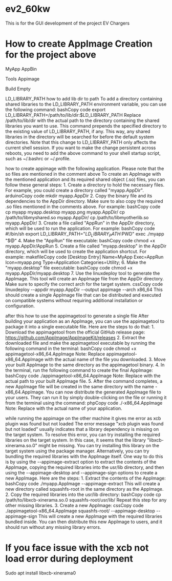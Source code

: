 # ev2_60kw
This is for the GUI development of the project EV Chargers

# How to create AppImage Creation for the project above
<p>
MyApp
AppBin
</p>
<p>
Tools
Appimage
</p>

Build
Empty

<p>
LD_LIBRARY_PATH how to add lib dir to path 
To add a directory containing shared libraries to the LD_LIBRARY_PATH environment variable, you can use the following command:
bashCopy code
export LD_LIBRARY_PATH=/path/to/lib/dir:$LD_LIBRARY_PATH
Replace /path/to/lib/dir with the actual path to the directory containing the shared libraries you want to use.
This command prepends the specified directory to the existing value of LD_LIBRARY_PATH, if any. This way, any shared libraries in the directory will be searched for before the default system directories.
Note that this change to LD_LIBRARY_PATH only affects the current shell session. If you want to make the change persistent across reboots, you need to add the above command to your shell startup script, such as ~/.bashrc or ~/.profile.
</p>

how to create appimage with the following application. Please note that the so files are mentioned in the comment above
To create an AppImage with the mentioned application and its required shared object (.so) files, you can follow these general steps:
    1. Create a directory to hold the necessary files. For example, you could create a directory called "myapp.AppDir".
arduinoCopy code
mkdir myapp.AppDir
    2. Copy the binary file and its dependencies to the AppDir directory. Make sure to also copy the required .so files mentioned in the comments above. For example:
bashCopy code
cp myapp myapp.desktop myapp.png myapp.AppDir/
cp /path/to/libmyshared.so myapp.AppDir/
cp /path/to/libmyotherlib.so myapp.AppDir/
    3. Create a file called "AppRun" in the AppDir directory, which will be used to run the application. For example:
bashCopy code
#!/bin/sh
export LD_LIBRARY_PATH="$LD_LIBRARY_PATH:$PWD"
exec ./myapp "$@"
    4. Make the "AppRun" file executable:
bashCopy code
chmod +x myapp.AppDir/AppRun
    5. Create a file called "myapp.desktop" in the AppDir directory, which will be used to create the application shortcut. For example:
makefileCopy code
[Desktop Entry]
Name=MyApp
Exec=AppRun
Icon=myapp.png
Type=Application
Categories=Utility;
    6. Make the "myapp.desktop" file executable:
bashCopy code
chmod +x myapp.AppDir/myapp.desktop
    7. Use the linuxdeploy tool to generate the AppImage. This tool will create an AppImage file from the AppDir directory. Make sure to specify the correct arch for the target system.
cssCopy code
linuxdeploy --appdir myapp.AppDir --output appimage --arch x86_64
This should create a single AppImage file that can be distributed and executed on compatible systems without requiring additional installation or configuration.

after this how to use the appimagetool to generate a single file
After building your application as an AppImage, you can use the appimagetool to package it into a single executable file. Here are the steps to do that:
    1. Download the appimagetool from the official GitHub release page: https://github.com/AppImage/AppImageKit/releases
    2. Extract the downloaded file and make the appimagetool executable by running the following command in the terminal:
       bashCopy code
       chmod +x appimagetool-x86_64.AppImage
       Note: Replace appimagetool-x86_64.AppImage with the actual name of the file you downloaded.
    3. Move your built AppImage to the same directory as the appimagetool binary.
    4. In the terminal, run the following command to create the final AppImage:
       bashCopy code
       ./appimagetool-x86_64.AppImage <path-to-your-built-AppImage>
       Note: Replace <path-to-your-built-AppImage> with the actual path to your built AppImage file.
    5. After the command completes, a new AppImage file will be created in the same directory with the name <your-app-name>-x86_64.AppImage.
You can now distribute the generated AppImage file to your users. They can run it by simply double-clicking on the file or running it from the terminal using the command:
phpCopy code
./<your-app-name>-x86_64.AppImage
Note: Replace <your-app-name> with the actual name of your application.

while running the appimage on the other machine it gives me error as xcb plugin was found but not loaded
The error message "xcb plugin was found but not loaded" usually indicates that a library dependency is missing on the target system.
To resolve this error, you can try installing the required libraries on the target system. In this case, it seems that the library "libxcb-xinerama.so.0" might be missing. You can try installing this library on the target system using the package manager.
Alternatively, you can try bundling the required libraries with the AppImage itself. One way to do this is by using the --appimage-extract option to extract the contents of the AppImage, copying the required libraries into the usr/lib directory, and then using the --appimage-desktop and --appimage-sign options to create a new AppImage. Here are the steps:
    1. Extract the contents of the AppImage:
       bashCopy code
       ./myapp.AppImage --appimage-extract
       This will create a new directory called squashfs-root in the same directory as the AppImage.
    2. Copy the required libraries into the usr/lib directory:
       bashCopy code
       cp /path/to/libxcb-xinerama.so.0 squashfs-root/usr/lib/
       Repeat this step for any other missing libraries.
    3. Create a new AppImage:
       cssCopy code
       ./appimagetool-x86_64.AppImage squashfs-root/ --appimage-desktop --appimage-sign
       This will create a new AppImage with the required libraries bundled inside. You can then distribute this new AppImage to users, and it should run without any missing library errors.



# If you face issue with the xcb not load error during deployment
Sudo apt install libxcb-xinerama0
